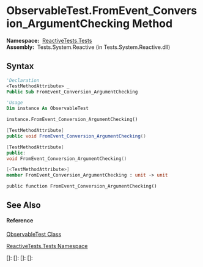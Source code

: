 # ObservableTest.FromEvent\_Conversion\_ArgumentChecking Method

**Namespace:**  [ReactiveTests.Tests](ReactiveTests.Tests\ReactiveTests.Tests.md)  
**Assembly:**  Tests.System.Reactive (in Tests.System.Reactive.dll)

## Syntax

```vb
'Declaration
<TestMethodAttribute> _
Public Sub FromEvent_Conversion_ArgumentChecking
```

```vb
'Usage
Dim instance As ObservableTest

instance.FromEvent_Conversion_ArgumentChecking()
```

```csharp
[TestMethodAttribute]
public void FromEvent_Conversion_ArgumentChecking()
```

```c++
[TestMethodAttribute]
public:
void FromEvent_Conversion_ArgumentChecking()
```

```fsharp
[<TestMethodAttribute>]
member FromEvent_Conversion_ArgumentChecking : unit -> unit 
```

```jscript
public function FromEvent_Conversion_ArgumentChecking()
```

## See Also

#### Reference

[ObservableTest Class](ObservableTest\ObservableTest.md)

[ReactiveTests.Tests Namespace](ReactiveTests.Tests\ReactiveTests.Tests.md)

[]: 
[]: 
[]: 
[]: 